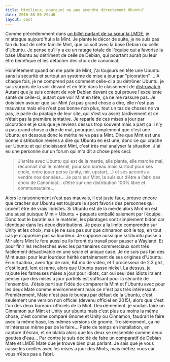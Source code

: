 ```yaml
---
title: Mintlinux, pourquoi ne pas prendre directement Ubuntu?
date: 2016-08-06 20:46
layout: post
---
```


Comme précédemment dans [un billet parlant de sa sœur la
LMDE](http://passiongnulinux.tuxfamily.org/2016/08/05/lmde-lautre-deception/),
je m'attaque aujourd'hui a la Mint. Je plante le décor de suite, je ne
suis pas fan du tout de cette famille Mint, que ça soit avec la base
Debian ou celle d'Ubuntu. Je pense qu'il y a eu un ratage totale de
l’équipe qui a favorisé la base Ubuntu au détriment de celle de Debian,
qui pourtant aurait pu leur être bénéfique et les détacher des choix de
canonical.  
<!--more-->  
Honnêtement quand on me parle de Mint, j'ai toujours en tête une Ubuntu
sans la sécurité et surtout un système de mise a jour par "picoration"
... A chaque fois, je ne comprend pas comment celle-ci a pu détrôner
Ubuntu, je suis surpris de la voir devant et en tête dans le classement
de [distrowatch](https://distrowatch.com/). Autant que je suis content
de voir Debian devant ce qui prouve l'excellente santé de celle-ci,
autant que voir Mint en tête, ça ne me rassure pas. Je dois bien avouer
que sur Mint j'ai pas grand chose a dire, elle n'est pas mauvaise mais
elle n'est pas bonne non plus, tout un tas de choses ne va pas, je parle
du piratage de leur site, qui s'est vu assez tardivement et ce n’était
pas la première tentative. Je reparle de ces mises a jour par picoration
et je sais que je reviens dessus trop souvent mais a part ça il n'y a
pas grand chose a dire de mal, pourquoi, simplement que c'est une Ubuntu
en dessous donc le mérite ne va pas a Mint. Dire que Mint est une bonne
distribution reviens a dire qu'Ubuntu en est une, donc ce qui crache sur
Ubuntu et qui choisissent Mint, c'est très mal analyser la situation.
J'ai eu une personne sur un forum qui m'a dit a chose prés ceci:  

> J’arrête avec Ubuntu qui est de la merde, elle plante, elle marche
> mal, reconnait mal le materiel, pour son bureau mais surtout pour ses
> choix, entre jouer perso (unity, mir, upstart,...) et ses accords a
> vendre nos données... Je pars sur Mint, la suis sur d’être a l’abri
> des choix de Canonical... d’être sur une distribution 100% libre et
> communautaire...
> </p>

Alors le raisonnement n'est pas mauvais, il est juste faux, prouve
encore que cracher sur Ubuntu est toujours le sport favoris des
personnes qui croient être de vrais libristes. Si Ubuntu est de la merde
alors Mint en est une aussi puisque Mint = Ubuntu + paquets emballé
salement par l’équipe. Donc tout le baratin sur le matériel, les
plantages sont simplement bidon car identique dans les deux
distributions. Je peux a la limite comprendre sur Unity et les choix,
mais je ne suis pas sur que cinnamon soit le top, en tout cas je
n’apprécie pas sa lourdeur. Je suppose aussi que si Ubuntu passe a Mir
alors Mint le fera aussi ou ils feront du travail pour passer a Wayland.
Et pour finir les recherches avec les partenaires commerciaux sont très
facilement désactivable en une seule et unique case. Je ne suis pas fan
des Mint aussi pour leur lourdeur hérité certainement de ses origines
d'Ubuntu. En virtualbox, avec 1go de ram, 64 mo de vidéo, et 1
processeur de 2.3 ghz, c'est lourd, lent et rame, alors que Ubuntu passe
nickel. La dessus, je rajoute les fameuses mises a jour pour idiots, car
oui seul des idiots iraient penser que des mises a jour partiels est
suffisant pour la sécurité de l'ensemble. J’étais parti sur l'idée de
comparer la Mint et l'Ubuntu avec pour les deux Mate comme environnement
mais ce n'est pas très intéressant. Premièrement, Mate n'est pas le
bureau par défaut de la Ubuntu, c'est seulement une version non officiel
(devenu officiel en 2015), alors que c'est l'un des deux bureaux
officiels de la Mint. Deuxièmement, je voulais faire un Cinnamon sur
Mint et Unity sur ubuntu mais c'est plus ou moins la même chose, c'est
comme comparé Gnome et Unity ou Cinnamon, faudrait le faire avec la même
base, les mêmes versions de gnome. Troisièmement, ça ne m’intéresse même
pas de le faire... Perte de temps en installation, en capture d’écran,
et en blabla alors que les deux se ressemble comme deux gouttes d'eau...
Par contre je suis décidé de faire un comparatif de Debian Mate et LMDE
Mate que je trouve bien plus parlant. Je sais que je vous casse les
oreilles avec les mises a jour des Mints, mais méfiez vous car vous
n’êtes pas a l’abri.
